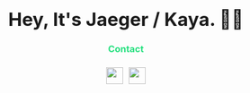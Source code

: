 
### <center><h1 align="center">Hey, It's Jaeger / Kaya. 👋🏻</h1></center>
### <div align="center" color="#26E07F;font-size:25px;"><font color="#26E07F">Contact</font></div>
### <div align="center" style="margin-top:20px;"><a href="https://twitter.com/7AEGER_" target="_blank"><img src="https://img.icons8.com/android/104/26e07f/twitter.png"  width="30" height="30"/></a><a href="https://stackoverflow.com/users/14098917/jaeger-dvlp" target="_blank"><img src="https://img.icons8.com/metro/104/26e07f/stackoverflow.png" style="margin-left:10px;"  width="30" height="30"/> </div>



